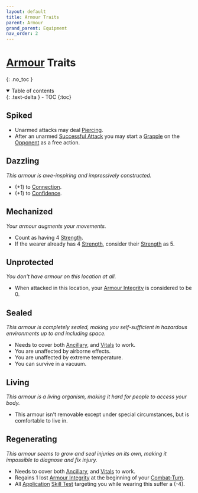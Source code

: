 ```yaml
---
layout: default
title: Armour Traits
parent: Armour
grand_parent: Equipment
nav_order: 2
---
```

# [Armour](Armour) Traits
{: .no_toc }

<details open markdown="block">
  <summary>
    Table of contents
  </summary>
  {: .text-delta }
- TOC
{:toc}
</details>

## Spiked
* Unarmed attacks may deal [Piercing](Injury#Piercing).
* After an unarmed [Successful Attack](Terminology#Successful%20Attack) you may start a [Grapple](Special-Combat-Actions#Grapple) on the [Opponent](Terminology#Opponent) as a free action.

## Dazzling
*This armour is awe-inspiring and impressively constructed.*
* (+1) to [Connection](Communication#Connection).
* (+1) to [Confidence](Communication#Confidence).

## Mechanized
*Your armour augments your movements.*
* Count as having 4 [Strength](Strength).
* If the wearer already has 4 [Strength](Strength), consider their [Strength](Strength) as 5.

## Unprotected
*You don't have armour on this location at all.*
* When attacked in this location, your [Armour Integrity](Armour#Armour%20Integrity) is considered to be 0.

## Sealed
*This armour is completely sealed, making you self-sufficient in hazardous environments up to and including space.*
* Needs to cover both [Ancillary](Injury#Ancillary), and [Vitals](Injury#Vitals) to work.
* You are unaffected by airborne effects.
* You are unaffected by extreme temperature.
* You can survive in a vacuum.

## Living
*This armour is a living organism, making it hard for people to access your body.*
* This armour isn't removable except under special circumstances, but is comfortable to live in.

## Regenerating
*This armour seems to grow and seal injuries on its own, making it impossible to diagnose and fix injury.*
* Needs to cover both [Ancillary](Injury#Ancillary), and [Vitals](Injury#Vitals) to work.
* Regains 1 lost [Armour Integrity](Armour#Armour%20Integrity) at the beginning of your [Combat-Turn](Combat-Turn).
* All [Application](Intelligence#Application) [Skill Test](Terminology#Skill%20Test) targeting you while wearing this suffer a (-4).
